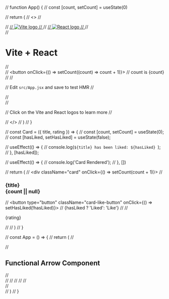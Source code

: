 // function App() {
//   const [count, setCount] = useState(0)

//   return (
//     <>
//       <div>
//         <a href="https://vite.dev" target="_blank">
//           <img src={viteLogo} className="logo" alt="Vite logo" />
//         </a>
//         <a href="https://react.dev" target="_blank">
//           <img src={reactLogo} className="logo react" alt="React logo" />
//         </a>
//       </div>
//       <h1>Vite + React</h1>
//       <div className="card">
//         <button onClick={() => setCount((count) => count + 1)}>
//           count is {count}
//         </button>
//         <p>
//           Edit <code>src/App.jsx</code> and save to test HMR
//         </p>
//       </div>
//       <p className="read-the-docs">
//         Click on the Vite and React logos to learn more
//       </p>
//     </>
//   )
// }

// const Card = ({ title, rating }) => {
//   const [count, setCount] = useState(0);
//   const [hasLiked, setHasLiked] = useState(false);
  
//   useEffect(() => {
//     console.log(`${title} has been liked: ${hasLiked} `);
//   }, [hasLiked]);

//   useEffect(() => {
//     console.log('Card Rendered');
//   }, [])

//   return (
//     <div className="card" onClick={() => setCount(count + 1)}>
//       <h3>{title} <br /> {count || null}</h3>
//       <button type="button" className="card-like-button" onClick={() => setHasLiked(!hasLiked)}>
//         {hasLiked ? 'Liked': 'Like'}
//       </button>
//       <p>{rating}</p>
//     </div>
//   )
// }

// const App = () => {
//   return (
//     <div>
//       <h2>Functional Arrow Component</h2>
//       <div className="card-container">
//         <Card title="Star Wars" rating="9/10" />
//         <Card title="Avatar" rating="8/10" />
//         <Card title="The Matrix" rating="7/10" />
//         <Card title="Pokemon" rating="5/10" />
//       </div>
//     </div>
//   )
// }